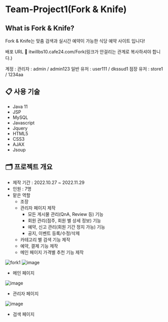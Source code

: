 # Team-Project1(Fork & Knife)

## What is Fork & Knife?

Fork & Knife는 맞춤 검색과 실시간 예약이 가능한 식당 예약 사이트 입니다!

배포 URL 🔗 itwillbs10.cafe24.com/Fork(링크가 안걸리는 관계로 복사하셔야 합니다.)

계정 :
관리자 : admin / admin123
일반 유저 : user111 / dkssud1
점장 유저 : store1 / 1234aa
## :clipboard: 사용 기술

- Java 11 
- JSP 
- MySQL
- Javascript
- Jquery 
- HTML5 
- CSS3
- AJAX
- Jsoup

## 🗂 프로젝트 개요

- 제작 기간 : 2022.10.27 ~ 2022.11.29
- 인원 : 7명
- 맡은 역할
  - 조장
  - 관리자 페이지 제작
    - 모든 게시물 관리(QnA, Review 등) 기능
    - 회원 관리(점주, 회원 별 상세 정보) 기능
    - 예약, 신고 관리(회원 기간 정지 가능) 기능
    - 공지, 이벤트 등록/수정/삭제
  - 카테고리 별 검색 기능 제작
  - 예약, 결제 기능 제작
  - 메인 페이지 가격별 추천 기능 제작

![fork1](https://user-images.githubusercontent.com/67087560/208822862-085570c8-8b67-40d7-b32c-c37e112c4f46.png)
![image](https://user-images.githubusercontent.com/67087560/208823049-f40678e2-f810-4108-9993-b986bc8727d9.png)
- 메인 페이지

![image](https://user-images.githubusercontent.com/67087560/208823204-e8c9ca96-b4f8-47ee-a2a5-d644e2cf5520.png)
- 관리자 페이지

![image](https://user-images.githubusercontent.com/67087560/208823449-defc8268-4c72-4695-a71f-8ef7bb86421e.png)
- 검색 페이지

